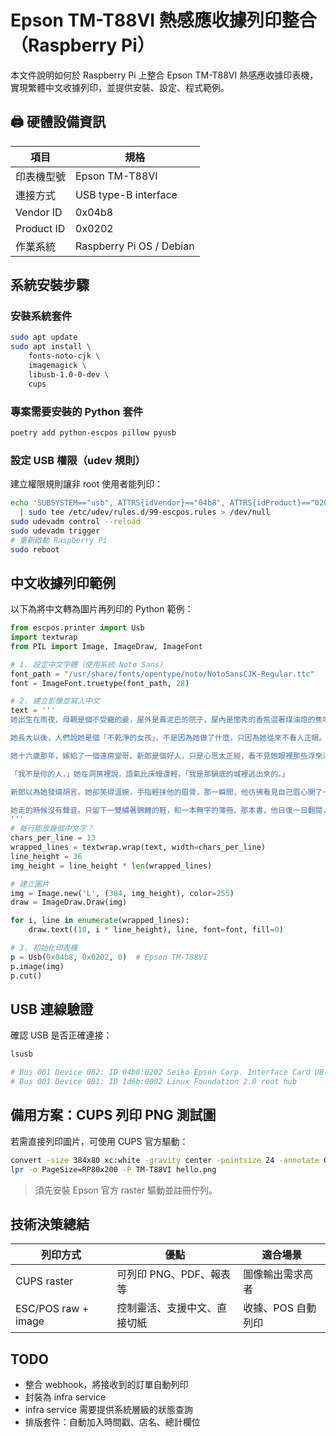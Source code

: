 # Epson TM-T88VI 熱感應收據列印整合（Raspberry Pi）

本文件說明如何於 Raspberry Pi 上整合 Epson TM-T88VI 熱感應收據印表機，實現繁體中文收據列印，並提供安裝、設定、程式範例。



## 🖨️ 硬體設備資訊

| 項目           | 規格                       |
|----------------|----------------------------|
| 印表機型號     | Epson TM-T88VI             |
| 連接方式       | USB type-B interface         |
| Vendor ID      | 0x04b8                     |
| Product ID     | 0x0202                     |
| 作業系統       | Raspberry Pi OS / Debian   |


## 系統安裝步驟

### 安裝系統套件

```bash
sudo apt update
sudo apt install \
    fonts-noto-cjk \
    imagemagick \
    libusb-1.0-0-dev \
    cups
```

### 專案需要安裝的 Python 套件

```bash
poetry add python-escpos pillow pyusb
```

### 設定 USB 權限（udev 規則）

建立權限規則讓非 root 使用者能列印：

```bash
echo 'SUBSYSTEM=="usb", ATTRS{idVendor}=="04b8", ATTRS{idProduct}=="0202", MODE="0666", GROUP="plugdev"' \
  | sudo tee /etc/udev/rules.d/99-escpos.rules > /dev/null
sudo udevadm control --reload
sudo udevadm trigger
# 重新啟動 Raspberry Pi
sudo reboot
```

## 中文收據列印範例

以下為將中文轉為圖片再列印的 Python 範例：

```python
from escpos.printer import Usb
import textwrap
from PIL import Image, ImageDraw, ImageFont

# 1. 設定中文字體（使用系統 Noto Sans）
font_path = "/usr/share/fonts/opentype/noto/NotoSansCJK-Regular.ttc"
font = ImageFont.truetype(font_path, 28)

# 2. 建立影像並寫入中文
text = '''
她出生在雨夜，母親是個不受寵的妾，屋外是黃泥巴的院子，屋內是閨秀的香氛混著煤油燈的焦味。當她第一聲啼哭落下時，整個宅子裡的老鼠都停止了咀嚼。產婆說她的左眼有一層銀灰的薄膜，像是沒剝乾淨的鴿子蛋。

她長大以後，人們說她是個「不乾淨的女孩」，不是因為她做了什麼，只因為她從來不看人正眼。她說她看得見另一個世界。人間不過是一口翻蓋的銅鍋，鍋蓋底下是另一城，裡頭的太陽是死的，夜晚卻像活的。

她十六歲那年，嫁給了一個遠房堂哥。新郎是個好人，只是心思太正經，看不見她眼裡那些浮來浮去的影子。她穿一件紅緞子的鳳仙裝，手指尖一抖，便能從袖子裡放出一隻金色的蟬來，在花廳裡繞三圈，最後停在香案上，吐出一縷白煙，像她的叛逆心思，也像她未出口的話。

「我不是你的人，」她在洞房裡說，語氣比床幔還輕，「我是那鍋底的城裡逃出來的。」

新郎以為她發燒胡言。她卻笑得溫婉，手指輕抹他的眉骨，那一瞬間，他彷彿看見自己眉心開了一隻眼，望見那鍋底世界的倒影——飛鳥倒著飛，水從地上流上天。

她走的時候沒有聲音。只留下一雙繡著錦鯉的鞋，和一本無字的簿冊。那本書，他日復一日翻閱，書頁空空如也，只有他在眼淚滴落之後，看見書頁裡寫著她的名字，像是銀針繡成的，針口還亮著一絲絲光。
'''
# 每行能放幾個中文字？
chars_per_line = 13
wrapped_lines = textwrap.wrap(text, width=chars_per_line)
line_height = 36
img_height = line_height * len(wrapped_lines)

# 建立圖片
img = Image.new('L', (384, img_height), color=255)
draw = ImageDraw.Draw(img)

for i, line in enumerate(wrapped_lines):
    draw.text((10, i * line_height), line, font=font, fill=0)

# 3. 初始化印表機
p = Usb(0x04b8, 0x0202, 0)  # Epson TM-T88VI
p.image(img)
p.cut()
```

## USB 連線驗證

確認 USB 是否正確連接：

```bash
lsusb

# Bus 001 Device 002: ID 04b8:0202 Seiko Epson Corp. Interface Card UB-U05 for Thermal Receipt Printers [M129C/TM-T70/TM-T88IV]
# Bus 001 Device 001: ID 1d6b:0002 Linux Foundation 2.0 root hub
```

## 備用方案：CUPS 列印 PNG 測試圖

若需直接列印圖片，可使用 CUPS 官方驅動：

```bash
convert -size 384x80 xc:white -gravity center -pointsize 24 -annotate 0 "Hello TM-T88VI!" hello.png
lpr -o PageSize=RP80x200 -P TM-T88VI hello.png
```
> 須先安裝 Epson 官方 raster 驅動並註冊佇列。

## 技術決策總結

| 列印方式             | 優點                        | 適合場景         |
|----------------------|-----------------------------|------------------|
| CUPS raster          | 可列印 PNG、PDF、報表等     | 圖像輸出需求高者 |
| ESC/POS raw + image  | 控制靈活、支援中文、直接切紙 | 收據、POS 自動列印 |


## TODO

- 整合 webhook，將接收到的訂單自動列印
- 封裝為 infra service
- infra service 需要提供系統層級的狀態查詢
- 排版套件：自動加入時間戳、店名、總計欄位
